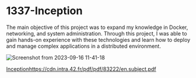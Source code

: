 # 1337-Inception

The main objective of this project was to expand my knowledge in Docker, networking, and system administration. Through this project, I was able to gain hands-on experience with these technologies and learn how to deploy and manage complex applications in a distributed environment.

![Screenshot from 2023-09-16 11-41-18](https://github.com/justr0ma/1337-Inception/assets/112334569/8f6a1cd8-4aef-4cc1-ae12-ec59557fba33)

[Inception](https://cdn.intra.42.fr/pdf/pdf/83222/en.subject.pdf)https://cdn.intra.42.fr/pdf/pdf/83222/en.subject.pdf
